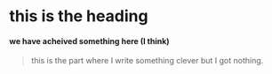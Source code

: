 # this is the heading

#### we have acheived something here (I think)

> this is the part where I write something clever but I got nothing.
>
